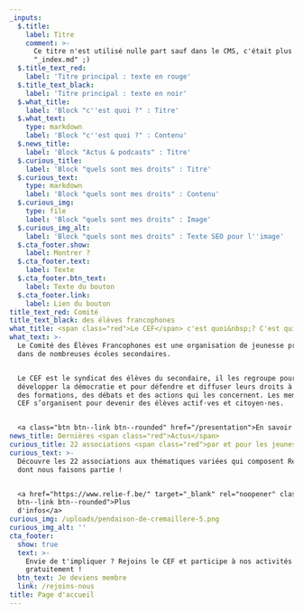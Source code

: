 ```yaml
---
_inputs:
  $.title:
    label: Titre
    comment: >-
      Ce titre n'est utilisé nulle part sauf dans le CMS, c'était plus clair que
      "_index.md" ;)
  $.title_text_red:
    label: 'Titre principal : texte en rouge'
  $.title_text_black:
    label: 'Titre principal : texte en noir'
  $.what_title:
    label: 'Block "c''est quoi ?" : Titre'
  $.what_text:
    type: markdown
    label: 'Block "c''est quoi ?" : Contenu'
  $.news_title:
    label: 'Block "Actus & podcasts" : Titre'
  $.curious_title:
    label: 'Block "quels sont mes droits" : Titre'
  $.curious_text:
    type: markdown
    label: 'Block "quels sont mes droits" : Contenu'
  $.curious_img:
    type: file
    label: 'Block "quels sont mes droits" : Image'
  $.curious_img_alt:
    label: 'Block "quels sont mes droits" : Texte SEO pour l''image'
  $.cta_footer.show:
    label: Montrer ?
  $.cta_footer.text:
    label: Texte
  $.cta_footer.btn_text:
    label: Texte du bouton
  $.cta_footer.link:
    label: Lien du bouton
title_text_red: Comité
title_text_black: des élèves francophones
what_title: <span class="red">Le CEF</span> c'est quoi&nbsp;? C'est qui&nbsp;?
what_text: >-
  Le Comité des Élèves Francophones est une organisation de jeunesse présente
  dans de nombreuses écoles secondaires.


  Le CEF est le syndicat des élèves du secondaire, il les regroupe pour
  développer la démocratie et pour défendre et diffuser leurs droits à travers
  des formations, des débats et des actions qui les concernent. Les membres du
  CEF s’organisent pour devenir des élèves actif·ves et citoyen·nes.


  <a class="btn btn--link btn--rounded" href="/presentation">En savoir plus</a>
news_title: Dernières <span class="red">Actus</span>
curious_title: 22 associations <span class="red">par et pour les jeunes</span>
curious_text: >-
  Découvre les 22 associations aux thématiques variées qui composent Relie-F
  dont nous faisons partie !


  <a href="https://www.relie-f.be/" target="_blank" rel="noopener" class="btn
  btn--link btn--rounded">Plus
  d'infos</a>
curious_img: /uploads/pendaison-de-cremaillere-5.png
curious_img_alt: ''
cta_footer:
  show: true
  text: >-
    Envie de t'impliquer ? Rejoins le CEF et participe à nos activités
    gratuitement !
  btn_text: Je deviens membre
  link: /rejoins-nous
title: Page d'accueil
---
```

